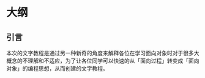 # 大纲

## 引言

本次的文字教程是通过另一种新奇的角度来解释各位在学习面向对象时对于很多大概念的不理解和不适应，为了让各位同学可以快速的从「面向过程」转变成「面向对象」的编程思想，从而创建的文字教程。

